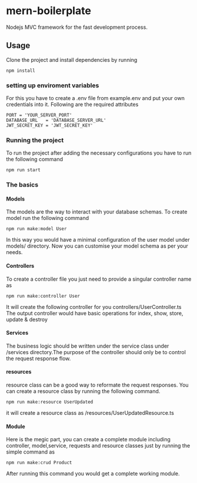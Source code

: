 # mern-boilerplate
Nodejs MVC framework for the fast development process.

## Usage
Clone the project and install dependencies by running
```
npm install
```
### setting up enviroment variables
For this you have to create a .env file from example.env and put your own credentials into it.
Following are the required attributes
```
PORT = 'YOUR_SERVER_PORT'
DATABASE_URL   = 'DATABASE_SERVER_URL'
JWT_SECRET_KEY = 'JWT_SECRET_KEY'
```
### Running the project
To run the project after adding the necessary configurations you have to run the following command
```
npm run start
```
### The basics
#### Models
The models are the way to interact with your database schemas.
To create model run the following command
```
npm run make:model User
```
In this way you would have a minimal configuration of the user model under models/ directory.
Now you can customise your model schema as per your needs.
#### Controllers
To create a controller file you just need to provide a singular controller name as
```
npm run make:controller User
```
It will create the following controller for you
controllers/UserController.ts
The output controller would have basic operations for index, show, store, update & destroy
#### Services
The business logic should be written under the service class under /services directory.The purpose
of the controller should only be to control the request response flow.
#### resources
resource class can be a good way to reformate the request responses.
You can create a resource class by running the following command.
```
npm run make:resource UserUpdated 
```
it will create a resource class as /resources/UserUpdatedResource.ts
#### Module
Here is the megic part, you can create a complete module including controller, model,service, requests and resource classes just by running the simple command as
```
npm run make:crud Product
```
After running this command you would get a complete working module.